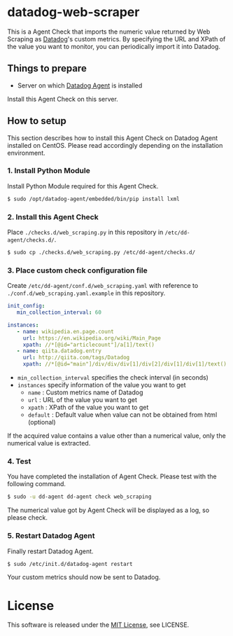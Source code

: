 # datadog-web-scraper

This is a Agent Check that imports the numeric value returned by Web Scraping as [Datadog](https://www.datadoghq.com/)'s custom metrics.
By specifying the URL and XPath of the value you want to monitor, you can periodically import it into Datadog.

## Things to prepare

- Server on which [Datadog Agent](http://docs.datadoghq.com/guides/basic_agent_usage/) is installed

Install this Agent Check on this server.

## How to setup

This section describes how to install this Agent Check on Datadog Agent installed on CentOS.
Please read accordingly depending on the installation environment.

### 1. Install Python Module

Install Python Module required for this Agent Check.

```bash
$ sudo /opt/datadog-agent/embedded/bin/pip install lxml
```

### 2. Install this Agent Check

Place `./checks.d/web_scraping.py` in this repository in `/etc/dd-agent/checks.d/`.

```bash
$ sudo cp ./checks.d/web_scraping.py /etc/dd-agent/checks.d/
```

### 3. Place custom check configuration file

Create `/etc/dd-agent/conf.d/web_scraping.yaml` with reference to `./conf.d/web_scraping.yaml.example` in this repository.

```yaml
init_config:
   min_collection_interval: 60

instances:
   - name: wikipedia.en.page.count
     url: https://en.wikipedia.org/wiki/Main_Page
     xpath: //*[@id="articlecount"]/a[1]/text()
   - name: qiita.datadog.entry
     url: http://qiita.com/tags/Datadog
     xpath: //*[@id="main"]/div/div/div[1]/div[2]/div[1]/div[1]/text()
```

- `min_collection_interval` specifies the check interval (in seconds)
- `instances` specify information of the value you want to get
  - `name` : Custom metrics name of Datadog
  - `url` : URL of the value you want to get
  - `xpath` : XPath of the value you want to get
  - `default` : Default value when value can not be obtained from html (optional)

If the acquired value contains a value other than a numerical value, only the numerical value is extracted.

### 4. Test
You have completed the installation of Agent Check.
Please test with the following command.

```bash
$ sudo -u dd-agent dd-agent check web_scraping
```

The numerical value got by Agent Check will be displayed as a log, so please check.

### 5. Restart Datadog Agent
Finally restart Datadog Agent.

```bash
$ sudo /etc/init.d/datadog-agent restart
```

Your custom metrics should now be sent to Datadog.

# License

This software is released under the [MIT License](http://opensource.org/licenses/MIT), see LICENSE.

